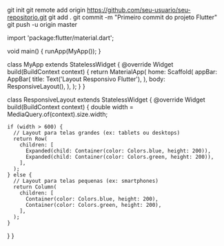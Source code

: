 git init
git remote add origin https://github.com/seu-usuario/seu-repositorio.git
git add .
git commit -m "Primeiro commit do projeto Flutter"
git push -u origin master

import 'package:flutter/material.dart';

void main() {
  runApp(MyApp());
}

class MyApp extends StatelessWidget {
  @override
  Widget build(BuildContext context) {
    return MaterialApp(
      home: Scaffold(
        appBar: AppBar(
          title: Text('Layout Responsivo Flutter'),
        ),
        body: ResponsiveLayout(),
      ),
    );
  }
}

class ResponsiveLayout extends StatelessWidget {
  @override
  Widget build(BuildContext context) {
    double width = MediaQuery.of(context).size.width;

    if (width > 600) {
      // Layout para telas grandes (ex: tablets ou desktops)
      return Row(
        children: [
          Expanded(child: Container(color: Colors.blue, height: 200)),
          Expanded(child: Container(color: Colors.green, height: 200)),
        ],
      );
    } else {
      // Layout para telas pequenas (ex: smartphones)
      return Column(
        children: [
          Container(color: Colors.blue, height: 200),
          Container(color: Colors.green, height: 200),
        ],
      );
    }
  }
}
